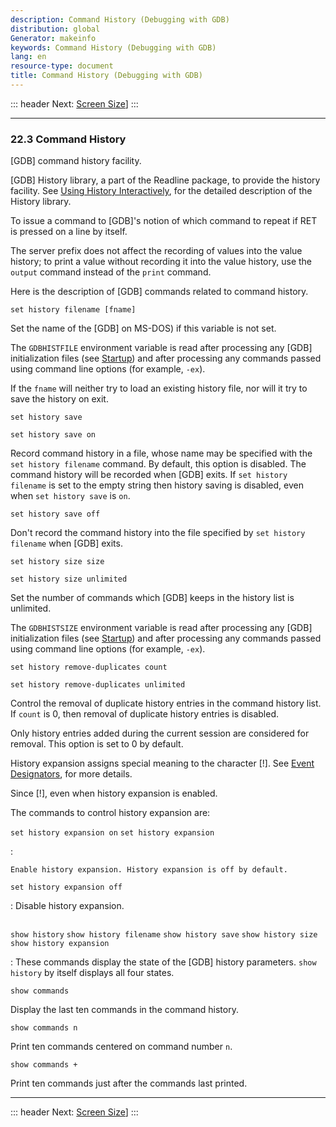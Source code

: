 ```yaml
---
description: Command History (Debugging with GDB)
distribution: global
Generator: makeinfo
keywords: Command History (Debugging with GDB)
lang: en
resource-type: document
title: Command History (Debugging with GDB)
---
```

::: header
Next: [Screen Size](Screen-Size.html#Screen-Size)]
:::

---

### 22.3 Command History

[GDB] command history facility.

[GDB] History library, a part of the Readline package, to provide the history facility. See [Using History Interactively](Using-History-Interactively.html#Using-History-Interactively), for the detailed description of the History library.

To issue a command to [GDB]'s notion of which command to repeat if RET is pressed on a line by itself.

The server prefix does not affect the recording of values into the value history; to print a value without recording it into the value history, use the `output` command instead of the `print` command.

Here is the description of [GDB] commands related to command history.

`set history filename [fname]`

Set the name of the [GDB] on MS-DOS) if this variable is not set.

The `GDBHISTFILE` environment variable is read after processing any [GDB] initialization files (see [Startup](Startup.html#Startup)) and after processing any commands passed using command line options (for example, `-ex`).

If the `fname` will neither try to load an existing history file, nor will it try to save the history on exit.

`set history save`

`set history save on`

Record command history in a file, whose name may be specified with the `set history filename` command. By default, this option is disabled. The command history will be recorded when [GDB] exits. If `set history filename` is set to the empty string then history saving is disabled, even when `set history save` is `on`.

`set history save off`

Don't record the command history into the file specified by `set history filename` when [GDB] exits.

`set history size size`

`set history size unlimited`

Set the number of commands which [GDB] keeps in the history list is unlimited.

The `GDBHISTSIZE` environment variable is read after processing any [GDB] initialization files (see [Startup](Startup.html#Startup)) and after processing any commands passed using command line options (for example, `-ex`).

`set history remove-duplicates count`

`set history remove-duplicates unlimited`

Control the removal of duplicate history entries in the command history list. If `count` is 0, then removal of duplicate history entries is disabled.

Only history entries added during the current session are considered for removal. This option is set to 0 by default.

History expansion assigns special meaning to the character [!]. See [Event Designators](Event-Designators.html#Event-Designators), for more details.

Since [!], even when history expansion is enabled.

The commands to control history expansion are:

`set history expansion on`
`set history expansion`

:

```
Enable history expansion. History expansion is off by default.
```

`set history expansion off`

:   Disable history expansion.

```

```

`show history`
`show history filename`
`show history save`
`show history size`
`show history expansion`

:   These commands display the state of the [GDB] history parameters. `show history` by itself displays all four states.

`show commands`

Display the last ten commands in the command history.

`show commands n`

Print ten commands centered on command number `n`.

`show commands +`

Print ten commands just after the commands last printed.

---

::: header
Next: [Screen Size](Screen-Size.html#Screen-Size)]
:::
